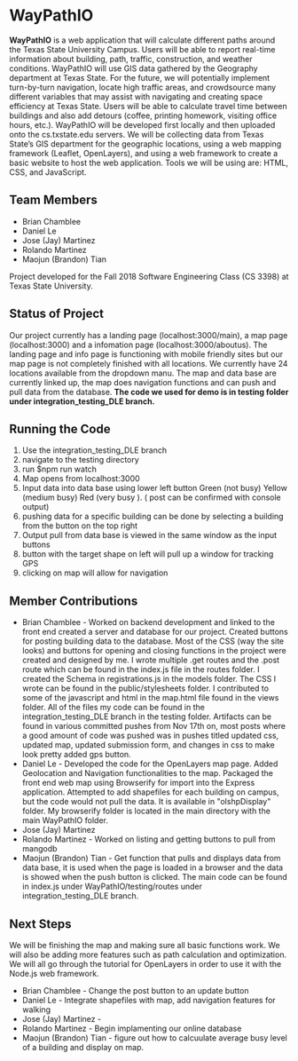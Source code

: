 # WayPathIO
**WayPathIO** is a web application that will calculate different paths around the Texas State University Campus. Users will be able to report real-time information about building, path, traffic, construction, and weather conditions. WayPathIO will use GIS data gathered by the Geography department at Texas State. For the future, we will potentially implement turn-by-turn navigation, locate high traffic areas, and crowdsource many different variables that may assist with navigating and creating space efficiency at Texas State. Users will be able to calculate travel time between buildings and also add detours (coffee, printing homework, visiting office hours, etc.). WayPathIO will be developed first locally and then uploaded onto the cs.txstate.edu servers. We will be collecting data from Texas State’s GIS department for the geographic locations, using a web mapping framework (Leaflet, OpenLayers), and using a web framework to create a basic website to host the web application. Tools we will be using are: HTML, CSS, and JavaScript.

## **Team Members**
   * Brian Chamblee 
   * Daniel Le
   * Jose (Jay) Martinez
   * Rolando Martinez
   * Maojun (Brandon) Tian
   
Project developed for the Fall 2018 Software Engineering Class (CS 3398) at Texas State University.

## **Status of Project**
Our project currently has a landing page (localhost:3000/main), a map page (localhost:3000) and a infomation page (localhost:3000/aboutus). 
The landing page and info page is functioning with mobile friendly sites but our map page is not completely finished with all locations. We currently have 24 locations available from the dropdown manu.
The map and data base are currently linked up, the map does navigation functions and can push and pull data from the database.
**The code we used for demo is in testing folder under integration_testing_DLE branch.**

## **Running the Code**  	
  1. Use the integration_testing_DLE branch
  2. navigate to the testing directory
  3. run $npm run watch
  4. Map opens from localhost:3000
  5. Input data into data base using lower left button Green (not busy) Yellow (medium busy) Red (very busy ). ( post can be confirmed with console output)
  6. pushing data for a specific building can be done by selecting a building from the button on the top right
  7. Output pull from data base is viewed in the same window as the input buttons
  8. button with the target shape on left will pull up a window for tracking GPS
  9. clicking on map will allow for navigation   
  
## **Member Contributions**
   * Brian Chamblee - Worked on backend development and linked to the front end created a server and database for our project. Created buttons for posting building data to the database. Most of the CSS (way the site looks) and buttons for opening and closing functions in the project were created and designed by me. I wrote multiple .get routes and the .post route which can be found in the index.js file in the routes folder. I created the Schema in registrations.js in the models folder. The CSS I wrote can be found in the public/stylesheets folder. I contributed to some of the javascript and html in the map.html file found in the views folder. All of the files my code can be found in the integration_testing_DLE branch in the testing folder. Artifacts can be found in various committed pushes from Nov 17th on, most posts where a good amount of code was pushed was in pushes titled updated css, updated map, updated submission form, and changes in css to make look pretty added gps button.
   * Daniel Le - Developed the code for the OpenLayers map page. Added Geolocation and Navigation functionalities to the map. Packaged the front end web map using Browserify for import into the Express application. Attempted to add shapefiles for each building on campus, but the code would not pull the data. It is available in "olshpDisplay" folder. My browserify folder is located in the main directory with the main WayPathIO folder.
   * Jose (Jay) Martinez
   * Rolando Martinez - Worked on listing and getting buttons to pull from mangodb
   * Maojun (Brandon) Tian - Get function that pulls and displays data from data base, it is used when the page is loaded in a browser and the data is showed when the push button is clicked. The main code can be found in index.js under WayPathIO/testing/routes under integration_testing_DLE branch.


## **Next Steps**
We will be finishing the map and making sure all basic functions work. We will also be adding more features such as path calculation and optimization. We will all go through the tutorial for OpenLayers in order to use it with the Node.js web framework.
   * Brian Chamblee - Change the post button to an update button 
   * Daniel Le - Integrate shapefiles with map, add navigation features for walking
   * Jose (Jay) Martinez - 
   * Rolando Martinez - Begin implamenting our online database
   * Maojun (Brandon) Tian - figure out how to calcuulate average busy level of a building and display on map.
   
   
   


